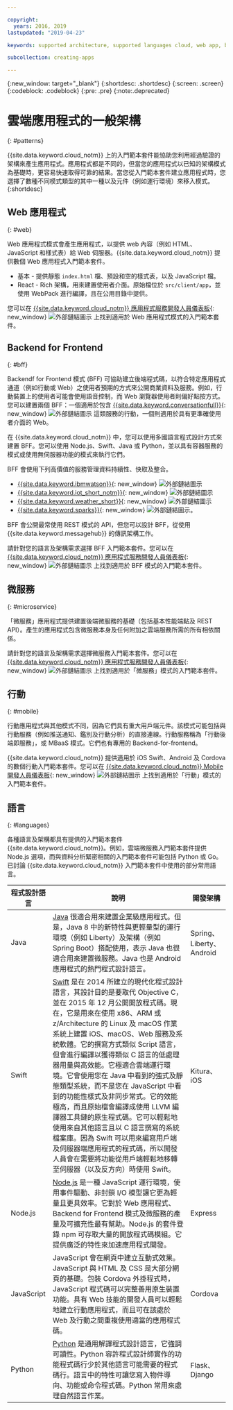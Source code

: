 ```yaml
---

copyright:
  years: 2016, 2019
lastupdated: "2019-04-23"

keywords: supported architecture, supported languages cloud, web app, backend-for-frontend, microservices, mobile, programming languages, app types, common architecture, cloud app

subcollection: creating-apps

---
```

{:new_window: target="_blank"}
{:shortdesc: .shortdesc}
{:screen: .screen}
{:codeblock: .codeblock}
{:pre: .pre}
{:note:.deprecated}

# 雲端應用程式的一般架構
{: #patterns}

{{site.data.keyword.cloud_notm}} 上的入門範本套件能協助您利用經過驗證的架構來產生應用程式。應用程式都是不同的，但當您的應用程式以已知的架構模式為基礎時，更容易快速取得可靠的結果。當您從入門範本套件建立應用程式時，您選擇了數種不同模式類型的其中一種以及元件（例如運行環境）來移入模式。
{:shortdesc}

## Web 應用程式
{: #web}

Web 應用程式模式會產生應用程式，以提供 web 內容（例如 HTML、JavaScript 和樣式表）給 Web 伺服器。{{site.data.keyword.cloud_notm}} 提供數個 Web 應用程式入門範本套件。

* 基本 - 提供靜態 `index.html` 檔、預設和空的樣式表，以及 JavaScript 檔。
* React - Rich 架構，用來建置使用者介面。原始檔位於 `src/client/app`，並使用 WebPack 進行編譯，且在公用目錄中提供。

您可以在 [{{site.data.keyword.cloud_notm}} 應用程式服務開發人員儀表板](https://{DomainName}/developer/appservice/dashboard){: new_window} ![外部鏈結圖示](../icons/launch-glyph.svg "外部鏈結圖示") 上找到適用於 Web 應用程式模式的入門範本套件。

## Backend for Frontend
{: #bff}

Backendf for Frontend 模式 (BFF) 可協助建立後端程式碼，以符合特定應用程式通道（例如行動或 Web）之使用者預期的方式來公開商業資料及服務。例如，行動裝置上的使用者可能會使用語音控制，而 Web 瀏覽器使用者則偏好點按方式。您可以建置兩個 BFF：一個適用於包含 [{{site.data.keyword.conversationfull}}](https://www.ibm.com/cloud/watson-assistant/){: new_window} ![外部鏈結圖示](../icons/launch-glyph.svg "外部鏈結圖示") 這類服務的行動，一個則適用於具有更準確使用者介面的 Web。

在 {{site.data.keyword.cloud_notm}} 中，您可以使用多國語言程式設計方式來建置 BFF。您可以使用 Node.js、Swift、Java 或 Python，並以具有容器服務的模式或使用無伺服器功能的模式來執行它們。

BFF 會使用下列高價值的服務管理資料持續性、快取及整合。

* [{{site.data.keyword.ibmwatson}}](https://{DomainName}/catalog?taxonomyNavigation=apps&category=ai){: new_window} ![外部鏈結圖示](../icons/launch-glyph.svg "外部鏈結圖示")
* [{{site.data.keyword.iot_short_notm}}](https://{DomainName}/catalog?taxonomyNavigation=apps&category=iot){: new_window} ![外部鏈結圖示](../icons/launch-glyph.svg "外部鏈結圖示")
* [{{site.data.keyword.weather_short}}](https://{DomainName}/catalog/services/weather-company-data?taxonomyNavigation=apps){: new_window} ![外部鏈結圖示](../icons/launch-glyph.svg "外部鏈結圖示")
* [{{site.data.keyword.sparks}}](https://{DomainName}/catalog/services/apache-spark?taxonomyNavigation=apps){: new_window} ![外部鏈結圖示](../icons/launch-glyph.svg "外部鏈結圖示")。

BFF 會公開最常使用 REST 模式的 API，但您可以設計 BFF，從使用 {{site.data.keyword.messagehub}} 的傳訊架構工作。

請針對您的語言及架構需求選擇 BFF 入門範本套件。您可以在 [{{site.data.keyword.cloud_notm}} 應用程式服務開發人員儀表板](https://{DomainName}/developer/appservice/dashboard){: new_window} ![外部鏈結圖示](../icons/launch-glyph.svg "外部鏈結圖示") 上找到適用於 BFF 模式的入門範本套件。

## 微服務
{: #microservice}

「微服務」應用程式提供建置後端微服務的基礎（包括基本性能端點及 REST API）。產生的應用程式包含微服務本身及任何附加之雲端服務所需的所有相依關係。

請針對您的語言及架構需求選擇微服務入門範本套件。您可以在 [{{site.data.keyword.cloud_notm}} 應用程式服務開發人員儀表板](https://{DomainName}/developer/appservice/dashboard){: new_window} ![外部鏈結圖示](../icons/launch-glyph.svg "外部鏈結圖示") 上找到適用於「微服務」模式的入門範本套件。

## 行動
{: #mobile}

行動應用程式與其他模式不同，因為它們具有重大用戶端元件。該模式可能包括與行動服務（例如推送通知、鑑別及行動分析）的直接連線。行動服務稱為「行動後端即服務」，或 MBaaS 模式。它們也有專用的 Backend-for-frontend。

{{site.data.keyword.cloud_notm}} 提供適用於 iOS Swift、Android 及 Cordova 的數個行動入門範本套件。您可以在 [{{site.data.keyword.cloud_notm}} Mobile 開發人員儀表板](https://{DomainName}/developer/mobile/dashboard){: new_window} ![外部鏈結圖示](../icons/launch-glyph.svg "外部鏈結圖示") 上找到適用於「行動」模式的入門範本套件。

## 語言
{: #languages}

各種語言及架構都具有提供的入門範本套件 {{site.data.keyword.cloud_notm}}。例如，雲端微服務入門範本套件提供 Node.js 選項，而與資料分析緊密相關的入門範本套件可能包括 Python 或 Go。已討論 {{site.data.keyword.cloud_notm}} 入門範本套件中使用的部分常用語言。

|程式設計語言 | 說明                                                  |開發架構 |
|-----|-----|-----|
|Java | [Java](/docs/runtimes/liberty?topic=liberty-getting-started) 很適合用來建置企業級應用程式。但是，Java 8 中的新特性與更輕量型的運行環境（例如 Liberty）及架構（例如 Spring Boot）搭配使用，表示 Java 也很適合用來建置微服務。Java 也是 Android 應用程式的熱門程式設計語言。|Spring、Liberty、Android |
|Swift|[Swift](/docs/runtimes/swift?topic=Swift-getting-started) 是在 2014 所建立的現代化程式設計語言，其設計目的是要取代 Objective C，並在 2015 年 12 月公開開放程式碼。現在，它是用來在使用 x86、ARM 或 z/Architecture 的 Linux 及 macOS 作業系統上建置 iOS、macOS、Web 服務及系統軟體。它的撰寫方式類似 Script 語言，但會進行編譯以獲得類似 C 語言的低處理器用量與高效能。它極適合雲端運行環境。它會使用您在 Java 中看到的強式及靜態類型系統，而不是您在 JavaScript 中看到的功能性樣式及非同步常式。它的效能極高，而且原始檔會編譯成使用 LLVM 編譯器工具鏈的原生程式碼。它可以輕鬆地使用來自其他語言且以 C 語言撰寫的系統檔案庫。因為 Swift 可以用來編寫用戶端及伺服器端應用程式的程式碼，所以開發人員會在需要將功能從用戶端輕鬆地移轉至伺服器（以及反方向）時使用 Swift。|Kitura、iOS|
|Node.js |[Node.js](/docs/runtimes/nodejs?topicid=Nodejs-getting-started) 是一種 JavaScript 運行環境，使用事件驅動、非封鎖 I/O 模型讓它更為輕量且更具效率。它對於 Web 應用程式、Backend for Frontend 模式及微服務的產量及可擴充性最有幫助。Node.js 的套件登錄 npm 可存取大量的開放程式碼模組。它提供廣泛的特性來加速應用程式開發。| Express|
|JavaScript|JavaScript 會在網頁中建立互動式效果。JavaScript 與 HTML 及 CSS 是大部分網頁的基礎。包裝 Cordova 外掛程式時，JavaScript 程式碼可以完整善用原生裝置功能。具有 Web 技能的開發人員可以輕鬆地建立行動應用程式，而且可在該處於 Web 及行動之間重複使用適當的應用程式碼。|Cordova|
|Python| [Python](/docs/runtimes/python?topic=Python-getting_started) 是通用解譯程式設計語言，它強調可讀性。Python 容許程式設計師實作的功能程式碼行少於其他語言可能需要的程式碼行。語言中的特性可讓您寫入物件導向、功能或命令程式碼。Python 常用來處理自然語言作業。|Flask、Django|


